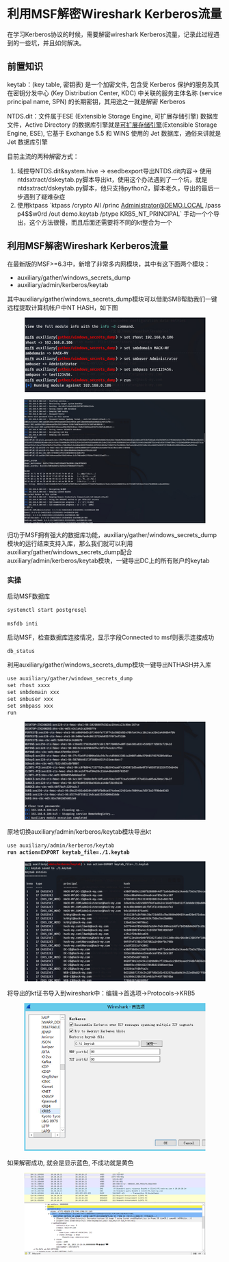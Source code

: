 # 利用MSF解密Wireshark Kerberos流量

在学习Kerberos协议的时候，需要解密wireshark Kerberos流量，记录此过程遇到的一些坑，并且如何解决。

## 前置知识

keytab：(key table, 密钥表) 是一个加密文件, 包含受 Kerberos 保护的服务及其在密钥分发中心 (Key Distribution Center, KDC) 中关联的服务主体名称 (service principal name, SPN) 的长期密钥，其用途之一就是解密 Kerberos

NTDS.dit：文件属于ESE (Extensible Storage Engine, 可扩展存储引擎) 数据库文件，Active Directory 的数据库引擎就是[可扩展存储引擎](https://learn.microsoft.com/en-us/windows/win32/extensible-storage-engine/extensible-storage-engine)(Extensible Storage Engine, ESE), 它基于 Exchange 5.5 和 WINS 使用的 Jet 数据库，通俗来讲就是 Jet 数据库引擎

目前主流的两种解密方式：

1. 域控导NTDS.dit\&system.hive -> esedbexport导出NTDS.dit内容-> 使用ntdsxtract/dskeytab.py脚本导出kt，使用这个办法遇到了一个坑，就是ntdsxtract/dskeytab.py脚本，他只支持python2，脚本老久，导出的最后一步遇到了疑难杂症
2. 使用ktpass \`ktpass /crypto All /princ Administrator@DEMO.LOCAL /pass p4\$$w0rd /out demo.keytab /ptype KRB5\_NT\_PRINCIPAL\` 手动一个个导出，这个方法很慢，而且后面还需要将不同的kt整合为一个

## 利用MSF解密Wireshark Kerberos流量

在最新版的MSF>=6.3中，新增了非常多内网模块，其中有这下面两个模块：

* auxiliary/gather/windows\_secrets\_dump
* auxiliary/admin/kerberos/keytab

其中auxiliary/gather/windows\_secrets\_dump模块可以借助SMB帮助我们一键远程提取计算机帐户中NT HASH，如下图

<figure><img src="../../.gitbook/assets/image (26).png" alt=""><figcaption></figcaption></figure>

<figure><img src="../../.gitbook/assets/image (51).png" alt=""><figcaption></figcaption></figure>

归功于MSF拥有强大的数据库功能，auxiliary/gather/windows\_secrets\_dump模块的运行结束支持入库，那么我们就可以利用auxiliary/gather/windows\_secrets\_dump配合auxiliary/admin/kerberos/keytab模块，一键导出DC上的所有账户的keytab

### 实操

启动MSF数据库

```
systemctl start postgresql

msfdb inti
```

启动MSF，检查数据库连接情况，显示字段Connected to msf则表示连接成功

```
db_status
```

利用auxiliary/gather/windows\_secrets\_dump模块一键导出NTHASH并入库

```
use auxiliary/gather/windows_secrets_dump
set rhost xxxx
set smbdomain xxx
set smbuser xxx
set smbpass xxx
run
```

<figure><img src="../../.gitbook/assets/image (3).png" alt=""><figcaption></figcaption></figure>

原地切换auxiliary/admin/kerberos/keytab模块导出kt

<pre><code>use auxiliary/admin/kerberos/keytab
<strong>run action=EXPORT keytab_file=./1.keytab
</strong></code></pre>

<figure><img src="../../.gitbook/assets/image (29).png" alt=""><figcaption></figcaption></figure>

将导出的kt证书导入到wireshark中：编辑->首选项->Protocols->KRB5

<figure><img src="../../.gitbook/assets/image (12).png" alt=""><figcaption></figcaption></figure>

如果解密成功, 就会是显示蓝色, 不成功就是黄色

<figure><img src="../../.gitbook/assets/image (1).png" alt=""><figcaption></figcaption></figure>
